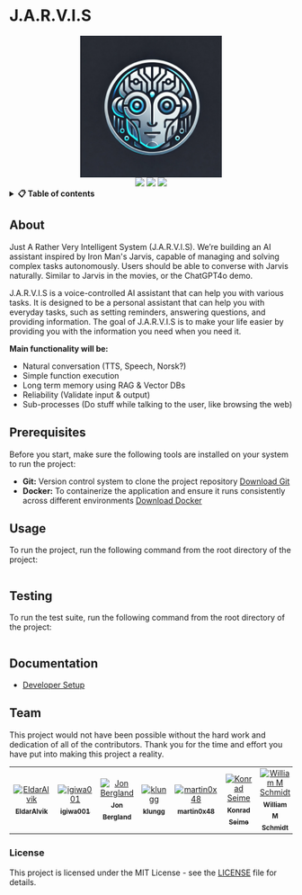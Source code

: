 # J.A.R.V.I.S

<div align="center">
  <img src="docs/images/jarvis.webp" width="50%" alt="Cogito Image" style="display: block; margin-left: auto; margin-right: auto;">


  <a href="https://github.com/CogitoNTNU/README-template/blob/main/LICENSE" alt="LICENSE">
          <img src="https://img.shields.io/badge/license-MIT-green"></a>
  <a href="" alt="platform">
          <img src="https://img.shields.io/badge/platform-linux%7Cwindows%7CmacOS-lightgrey"></a>
  <a href="" alt="version">
          <img src="https://img.shields.io/badge/version-0.0.1-blue"></a>

</div>
<details> 
<summary><b>📋 Table of contents </b></summary>

- [J.A.R.V.I.S](#jarvis)
  - [About](#about)
  - [Prerequisites](#prerequisites)
  - [Usage](#usage)
  - [Testing](#testing)
  - [Documentation](#documentation)
  - [Team](#team)
    - [License](#license)

</details>


## About 
Just A Rather Very Intelligent System (J.A.R.V.I.S). We’re building an AI assistant inspired by Iron Man's Jarvis, capable of managing and solving complex tasks autonomously. Users should be able to converse with Jarvis naturally. Similar to Jarvis in the movies, or the ChatGPT4o demo. 

J.A.R.V.I.S is a voice-controlled AI assistant that can help you with various tasks. It is designed to be a personal assistant that can help you with everyday tasks, such as setting reminders, answering questions, and providing information. The goal of J.A.R.V.I.S is to make your life easier by providing you with the information you need when you need it.

**Main functionality will be:**
- Natural conversation (TTS, Speech, Norsk?)
- Simple function execution
- Long term memory using RAG & Vector DBs
- Reliability (Validate input & output)
- Sub-processes (Do stuff while talking to the user, like browsing the web)



## Prerequisites
Before you start, make sure the following tools are installed on your system to run the project:
- **Git:** Version control system to clone the project repository [Download Git](https://git-scm.com/downloads)
- **Docker:** To containerize the application and ensure it runs consistently across different environments [Download Docker](https://www.docker.com/products/docker-desktop)

## Usage
To run the project, run the following command from the root directory of the project:
```bash

```

## Testing
To run the test suite, run the following command from the root directory of the project:
```bash

```

## Documentation
- [Developer Setup](docs/manuals/developer_setup.md)

## Team
This project would not have been possible without the hard work and dedication of all of the contributors. Thank you for the time and effort you have put into making this project a reality.

<table align="center">
    <tr>
        <td align="center">
            <a href="https://github.com/EldarAlvik">
              <img src="https://github.com/EldarAlvik.png?size=100" width="100px;" alt="EldarAlvik"/><br />
              <sub><b>EldarAlvik</b></sub>
            </a>
        </td>
        <td align="center">
            <a href="https://github.com/igiwa001">
              <img src="https://github.com/igiwa001.png?size=100" width="100px;" alt="igiwa001"/><br />
              <sub><b>igiwa001</b></sub>
            </a>
        </td>
        <td align="center">
            <a href="https://github.com/JonBergland">
              <img src="https://github.com/JonBergland.png?size=100" width="100px;" alt="Jon Bergland"/><br />
              <sub><b>Jon Bergland</b></sub>
            </a>
        </td>
        <td align="center">
            <a href="https://github.com/klungg">
              <img src="https://github.com/klungg.png?size=100" width="100px;" alt="klungg"/><br />
              <sub><b>klungg</b></sub>
            </a>
        </td>
        <td align="center">
            <a href="https://github.com/martin0x48">
              <img src="https://github.com/martin0x48.png?size=100" width="100px;" alt="martin0x48"/><br />
              <sub><b>martin0x48</b></sub>
            </a>
        </td>
        <td align="center">
            <a href="https://github.com/TheStrgamer">
              <img src="https://github.com/TheStrgamer.png?size=100" width="100px;" alt="Konrad Seime"/><br />
              <sub><b>Konrad Seime</b></sub>
            </a>
        </td>
        <td align="center">
            <a href="https://github.com/WilliamMRS">
              <img src="https://github.com/WilliamMRS.png?size=100" width="100px;" alt="William M Schmidt"/><br />
              <sub><b>William M Schmidt</b></sub>
            </a>
        </td>
    </tr>
</table>


<!-- ![Group picture](docs/img/team.png) -->

### License
This project is licensed under the MIT License - see the [LICENSE](LICENSE) file for details.